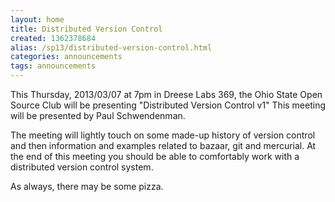 ```yaml
---
layout: home
title: Distributed Version Control
created: 1362378684
alias: /sp13/distributed-version-control.html
categories: announcements
tags: announcements
---
```

This Thursday, 2013/03/07 at 7pm in Dreese Labs 369, the Ohio State Open Source Club will be presenting "Distributed Version Control v1" This meeting will be presented by Paul Schwendenman.

The meeting will lightly touch on some made-up history of version control and then information and examples related to bazaar, git and mercurial. At the end of this meeting you should be able to comfortably work with a distributed version control system.

As always, there may be some pizza.
